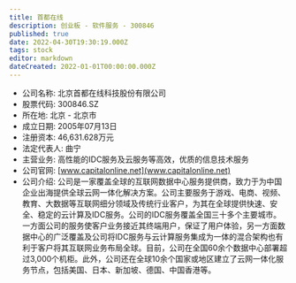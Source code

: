```yaml
---
title: 首都在线
description: 创业板 - 软件服务 - 300846
published: true
date: 2022-04-30T19:30:19.000Z
tags: stock
editor: markdown
dateCreated: 2022-01-01T00:00:00.000Z
---
```


- 公司名称: 北京首都在线科技股份有限公司
- 股票代码: 300846.SZ
- 所在地: 北京 - 北京市
- 成立日期: 2005年07月13日
- 注册资本: 46,631.628万元
- 法定代表人: 曲宁
- 主营业务: 高性能的IDC服务及云服务等高效，优质的信息技术服务
- 公司官网: [www.capitalonline.net](www.capitalonline.net)
- 公司介绍: 公司是一家覆盖全球的互联网数据中心服务提供商，致力于为中国企业出海提供全球云网一体化解决方案。公司主要服务于游戏、电商、视频、教育、大数据等互联网细分领域及传统行业客户，为其在全球提供快速、安全、稳定的云计算及IDC服务。公司的IDC服务覆盖全国三十多个主要城市。一方面公司的服务使客户业务接近其终端用户，保证了用户体验，另一方面数据中心的广泛覆盖及公司将IDC服务与云计算服务集成为一体的混合架构也有利于客户将其互联网业务布局全球。目前，公司在全国60余个数据中心部署超过3,000个机柜。此外，公司还在全球10余个国家或地区建立了云网一体化服务节点，包括美国、日本、新加坡、德国、中国香港等。


